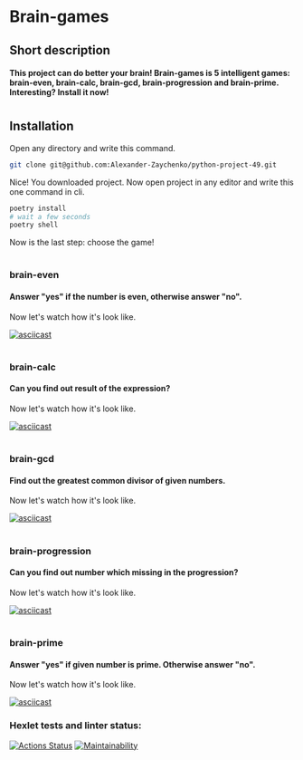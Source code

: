 # Brain-games
## Short description
#### This project can do better your brain! Brain-games is 5 intelligent games: brain-even, brain-calc, brain-gcd, brain-progression and brain-prime. Interesting? Install it now!

#
#

## Installation

Open any directory and write this command.

```bash
git clone git@github.com:Alexander-Zaychenko/python-project-49.git
```

Nice! You downloaded project. Now open project in any editor and write this one command in cli.

```bash
poetry install
# wait a few seconds
poetry shell
```

Now is the last step: choose the game!

#

### brain-even
#### Answer "yes" if the number is even, otherwise answer "no".
Now let's watch how it's look like.

[![asciicast](https://asciinema.org/a/XZTEyTQxq6JLX8uzQEXvUnpNo.svg)](https://asciinema.org/a/XZTEyTQxq6JLX8uzQEXvUnpNo)

#

### brain-calc
#### Can you find out result of the expression?
Now let's watch how it's look like.

[![asciicast](https://asciinema.org/a/oiuLndRME2MqExAaTJZSUEtug.svg)](https://asciinema.org/a/oiuLndRME2MqExAaTJZSUEtug)

#

### brain-gcd
#### Find out the greatest common divisor of given numbers.
Now let's watch how it's look like.

[![asciicast](https://asciinema.org/a/HYR6lFjsfOzcDno3w5lnqZAbS.svg)](https://asciinema.org/a/HYR6lFjsfOzcDno3w5lnqZAbS)

#

### brain-progression
#### Can you find out number which missing in the progression?
Now let's watch how it's look like.

[![asciicast](https://asciinema.org/a/TKdx6tJxgHH64jJ2MvOYhtu0H.svg)](https://asciinema.org/a/TKdx6tJxgHH64jJ2MvOYhtu0H)

#

### brain-prime
#### Answer "yes" if given number is prime. Otherwise answer "no".
Now let's watch how it's look like.

[![asciicast](https://asciinema.org/a/gHBlUeTfY5u1X7A4g0EjTHea6.svg)](https://asciinema.org/a/gHBlUeTfY5u1X7A4g0EjTHea6)

### Hexlet tests and linter status:
[![Actions Status](https://github.com/Alexander-Zaychenko/python-project-49/workflows/hexlet-check/badge.svg)](https://github.com/Alexander-Zaychenko/python-project-49/actions)
[![Maintainability](https://api.codeclimate.com/v1/badges/44cfc8989bdcf61dce37/maintainability)](https://codeclimate.com/github/Alexander-Zaychenko/python-project-49/maintainability)
